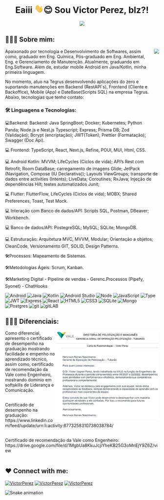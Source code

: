 <h1 align="center">Eaiii <img src="https://raw.githubusercontent.com/ABSphreak/ABSphreak/master/gifs/Hi.gif" width="30">😊 Sou Victor Perez, blz?!</h1>

<div align="center">
  <img src ="https://media-exp1.licdn.com/dms/image/C4D16AQF5uxGT489tJg/profile-displaybackgroundimage-shrink_350_1400/0/1647919598225?e=1667433600&v=beta&t=giF4mrSMJp1O6a1A-ZLREw02Xq7FS9nHMYv9e-8mmxs" width="1400px" />
</div>

## 👨🏻‍💻 Sobre mim:

<img align="right" src="https://bs-uploads.toptal.io/blackfish-uploads/components/blog_post_page/content/cover_image_file/cover_image/1082119/retina_1708x683_cover-android-apps-mvvm-with-clean-architecture-ce042b0da370a289e0ee95fd997f25c3.png" height="290px" />

Apaixonado por tecnologia e Desenvolvimento de Softwares, assim como, graduado em Eng. Química, Pós-graduado em Eng. Ambiental, Eng. e Gerenciamento de Manutenção. Atualmente, graduando em Eng.Software. Além de, estudar mobile Android em Java/Kotlin, minha primeira linguagem. 
<p>
No momento, atuo na Tegrus desenvolvendo aplicações do zero e suportando manutenções em Backend (RestAPI`s), Frontend (Cliente e Backoffice), Mobile (App) e DateBase(Scripts SQL) na empresa Tegrus. Abaixo, tecnologias que tenho contato: 
</p>

<h3 align="left"> 🛠️ Linguagens e Tecnologias:</h3>
<p>
💻Backend: Backend: Java SpringBoot; Docker; Kubernetes; Python Panda; Node.js e Nest.js Typescript; Express; Prisma DB; Zod (Validação); Bcrypt (encriptação); JWT(Token); Prettier (Formatação); Swagger (Doc Api).   
</p>
<p>
💻 Frontend: TypeScript, React, Next.js, Refine, POUI, MUI, Html, CSS.
</p>
<p>
💻 Android Kotlin: MVVM; LifeCycles (Ciclos de vida); API’s Rest com Retrofit; Room DataBase; carregamento de imagens Glide; JetPack (Navigation, Compose (IU Declarativa)); Layouts ViewGroups; transporte de dados entre activities (Intents); LiveData; Coroutines; RxJava; Injeção de dependências Hilt; testes automatizados Junit;
</p>
<p>
💻 Flutter: FlutterFlow, LifeCycles (Ciclos de vida); MOBX; Shared Preferences, Toast, Test Mock. 
<p>
💻 Interação com Banco de dados/API: Scripts SQL, Postman, DBeaver; Workbench.
</p>
<p>
💻 Banco de dados/API: PostegreSQL; MySQL; SQLite; MongoDB.
</p>
<p>
💻 Estruturação: Arquitetura MVC, MVVM, Modular; Orientação a objetos; CleanCode, Versionamento GIT, SOLID, Design Patterns. 
</p>
<p>
🛠️Processos: Mapeamento de Sistemas.  
</p>
<p>
🛠️Metodologias Ágeis: Scrum, Kanban.  
</p>
<p>
🛠️Marketing Digital - Pipeline de vendas - Gerenc.Processos (Pipefy, Syonet) - ChatHooks   
</p>
<p>
<img alt="Android" src="https://img.shields.io/badge/Android-3DDC84?style=for-the-badge&logo=android&logoColor=white" height="25px"/> 
<img alt="Java" src="https://img.shields.io/badge/Java-ED8B00?style=for-the-badge&logo=java&logoColor=white" height="25px"/>
<img alt="Kotlin" src="https://img.shields.io/badge/Kotlin-0095D5?&style=for-the-badge&logo=kotlin&logoColor=white" height="25px"/>  
<img alt="Android Studio" src="https://img.shields.io/badge/Android_Studio-3DDC84?style=for-the-badge&logo=android-studio&logoColor=white" height="25px"/>
<img alt="Node" src="https://img.shields.io/badge/Node.js-43853D?style=for-the-badge&logo=node.js&logoColor=white" height="25px"/>
<img alt="JavaScript" src="https://img.shields.io/badge/JavaScript-323330?style=for-the-badge&logo=javascript&logoColor=F7DF1E" height="25px"/>
 <img alt="Type" src="https://img.shields.io/badge/TypeScript-007ACC?style=for-the-badge&logo=typescript&logoColor=white" height="25px"/>
<img alt="JWT" src="https://img.shields.io/badge/json%20web%20tokens-323330?style=for-the-badge&logo=json-web-tokens&logoColor=pink" height="25px"/>
<img alt="Express" src="https://img.shields.io/badge/Express.js-404D59?style=for-the-badge" height="25px"/>  
<img alt="React" src="https://img.shields.io/badge/React-20232A?style=for-the-badge&logo=react&logoColor=61DAFB" height="25px"/>  
<img alt="HTML5" src="https://img.shields.io/badge/HTML5-E34F26?style=for-the-badge&logo=html5&logoColor=white" height="25px"/>  
<img alt="CSS3" src="https://img.shields.io/badge/CSS3-1572B6?style=for-the-badge&logo=css3&logoColor=white" height="25px"/>  
<img alt="SQLite" src="https://img.shields.io/badge/SQLite-07405E?style=for-the-badge&logo=sqlite&logoColor=white" height="25px"/>  
<img alt="Mongo" src="https://img.shields.io/badge/MongoDB-4EA94B?style=for-the-badge&logo=mongodb&logoColor=white" height="25px"/>
<img alt="Postgres" src="https://img.shields.io/badge/PostgreSQL-316192?style=for-the-badge&logo=postgresql&logoColor=white" height="25px"/>  
<img alt="git" src="https://img.shields.io/badge/-Git-F05032?style=flat-square&logo=git&logoColor=white" height="25px"/>
<img alt="gitLAB" src="https://img.shields.io/badge/GitLab-330F63?style=for-the-badge&logo=gitlab&logoColor=white" height="25px"/>
</p>

## 👨🏻‍💻 Diferenciais:

<img align="right" src="https://github.com/VictorPerez3/VictorPerez3/blob/main/Carta%20de%20Recomenda%C3%A7%C3%A3o%20-%20Victor%20Perez%20-%20Vale.jpg" height="290px" />

Como diferencial, apresento o certificado de desempenho na graduação mostrando facilidade e empenho no aprendizado técnico, assim como, certificado de recomendação da Vale como Engenheiro, mostrando dominio em softskills de Liderança e Comunicação.
</p>
<br>
Certificado de desempenho na graduação: https://www.linkedin.com/feed/update/urn:li:activity:6773258310738038784/
</p>
<br>
Certificado de recomendação da Vale como Engenheiro: https://drive.google.com/file/d/1MgbUa8KkuJcjiYheKB25G3oMnEjY9Z6Z/view
<br>
<br>

## ❤️ Connect with me:
  
<p align="left">
<a href="https://www.linkedin.com/in/victor-perez-analista/" target="blank"><img align="center" src="https://img.shields.io/badge/LinkedIn-0077B5?style=for-the-badge&logo=linkedin&logoColor=white" alt="VictorPerez" height="40" width="120" /></a> 
<a href="https://discordapp.com/users/victorperez#2932" target="blank"><img align="center" src="https://img.shields.io/badge/Discord-7289DA?style=for-the-badge&logo=discord&logoColor=white" alt="VictorPerez" height="40" width="120" /></a> 
<a href="mailto:victorvagner@ucl.br" target="blank"><img align="center" src="https://img.shields.io/badge/Gmail-D14836?style=for-the-badge&logo=gmail&logoColor=white" alt="VictorPerez" height="40" width="120" /></a>
</p>
  
![Snake animation](https://github.com/VictorPerez3/VictorPerez3/blob/output/github-contribution-grid-snake.svg)

